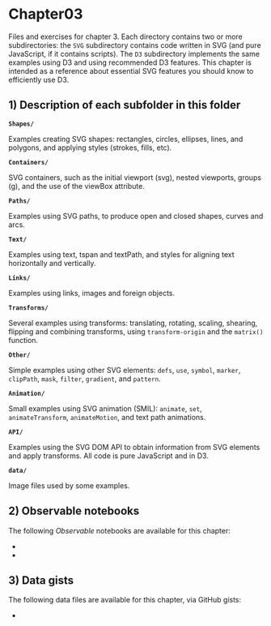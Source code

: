 # Chapter03

Files and exercises for chapter 3.
Each directory contains two or more subdirectories: the `SVG` subdirectory contains code written in SVG (and pure JavaScript, if it contains scripts). The `D3` subdirectory implements the same examples using D3 and using recommended D3 features. This chapter is intended as a reference about essential SVG features you should know to efficiently use D3.

## 1) Description of each subfolder in this folder

__`Shapes/`__

Examples creating SVG shapes: rectangles, circles, ellipses, lines, and polygons, and applying styles (strokes, fills, etc).

__`Containers/`__

SVG containers, such as the initial viewport (svg), nested viewports, groups (g), and the use of the viewBox attribute.

__`Paths/`__

Examples using SVG paths, to produce open and closed shapes, curves and arcs.

__`Text/`__

Examples using text, tspan and textPath, and styles for aligning text horizontally and vertically.

__`Links/`__

Examples using links, images and foreign objects.

__`Transforms/`__

Several examples using transforms: translating, rotating, scaling, shearing, flipping and combining transforms, using `transform-origin` and the `matrix()` function.

__`Other/`__

Simple examples using other SVG elements: `defs`, `use`, `symbol`, `marker`, `clipPath`, `mask`, `filter`, `gradient`, and `pattern`.

__`Animation/`__

Small examples using SVG animation (SMIL): `animate`, `set`, `animateTransform`, `animateMotion`, and text path animations.

__`API/`__

Examples using the SVG DOM API to obtain information from SVG elements and apply transforms. All code is pure JavaScript and in D3.

__`data/`__

Image files used by some examples.

## 2) Observable notebooks

The following *Observable* notebooks are available for this chapter:

- []()
- []()

## 3) Data gists

The following data files are available for this chapter, via GitHub gists:

- []()

